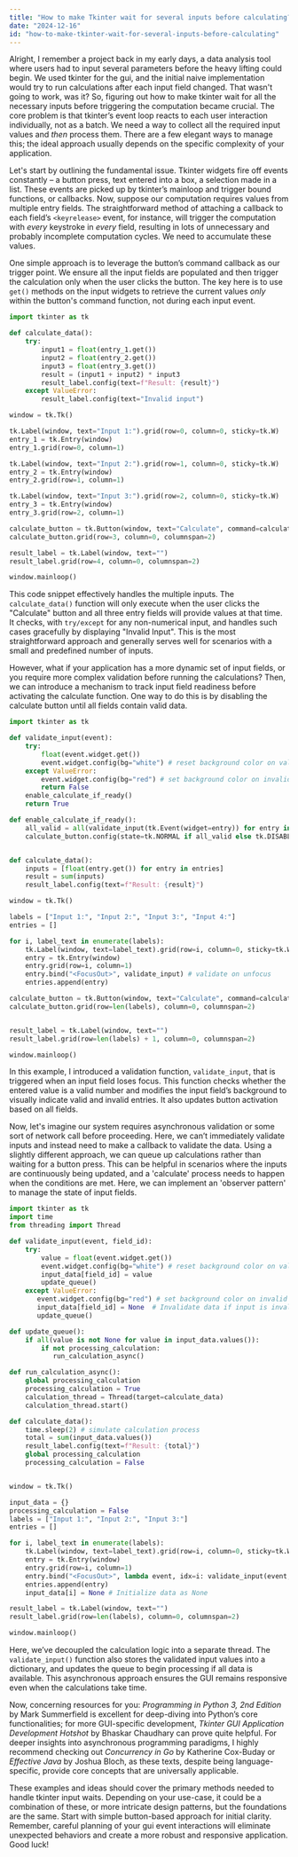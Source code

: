 ```yaml
---
title: "How to make Tkinter wait for several inputs before calculating?"
date: "2024-12-16"
id: "how-to-make-tkinter-wait-for-several-inputs-before-calculating"
---
```


Alright,  I remember a project back in my early days, a data analysis tool where users had to input several parameters before the heavy lifting could begin. We used tkinter for the gui, and the initial naive implementation would try to run calculations after each input field changed. That wasn't going to work, was it? So, figuring out how to make tkinter wait for all the necessary inputs before triggering the computation became crucial. The core problem is that tkinter’s event loop reacts to each user interaction individually, not as a batch. We need a way to collect all the required input values and *then* process them. There are a few elegant ways to manage this; the ideal approach usually depends on the specific complexity of your application.

Let's start by outlining the fundamental issue. Tkinter widgets fire off events constantly – a button press, text entered into a box, a selection made in a list. These events are picked up by tkinter’s mainloop and trigger bound functions, or callbacks. Now, suppose our computation requires values from multiple entry fields. The straightforward method of attaching a callback to each field’s `<keyrelease>` event, for instance, will trigger the computation with *every* keystroke in *every* field, resulting in lots of unnecessary and probably incomplete computation cycles. We need to accumulate these values.

One simple approach is to leverage the button’s command callback as our trigger point. We ensure all the input fields are populated and then trigger the calculation only when the user clicks the button. The key here is to use `get()` methods on the input widgets to retrieve the current values *only* within the button's command function, not during each input event.

```python
import tkinter as tk

def calculate_data():
    try:
        input1 = float(entry_1.get())
        input2 = float(entry_2.get())
        input3 = float(entry_3.get())
        result = (input1 + input2) * input3
        result_label.config(text=f"Result: {result}")
    except ValueError:
        result_label.config(text="Invalid input")

window = tk.Tk()

tk.Label(window, text="Input 1:").grid(row=0, column=0, sticky=tk.W)
entry_1 = tk.Entry(window)
entry_1.grid(row=0, column=1)

tk.Label(window, text="Input 2:").grid(row=1, column=0, sticky=tk.W)
entry_2 = tk.Entry(window)
entry_2.grid(row=1, column=1)

tk.Label(window, text="Input 3:").grid(row=2, column=0, sticky=tk.W)
entry_3 = tk.Entry(window)
entry_3.grid(row=2, column=1)

calculate_button = tk.Button(window, text="Calculate", command=calculate_data)
calculate_button.grid(row=3, column=0, columnspan=2)

result_label = tk.Label(window, text="")
result_label.grid(row=4, column=0, columnspan=2)

window.mainloop()
```

This code snippet effectively handles the multiple inputs. The `calculate_data()` function will only execute when the user clicks the "Calculate" button and all three entry fields will provide values at that time. It checks, with `try/except` for any non-numerical input, and handles such cases gracefully by displaying "Invalid Input". This is the most straightforward approach and generally serves well for scenarios with a small and predefined number of inputs.

However, what if your application has a more dynamic set of input fields, or you require more complex validation before running the calculations? Then, we can introduce a mechanism to track input field readiness before activating the calculate function. One way to do this is by disabling the calculate button until all fields contain valid data.

```python
import tkinter as tk

def validate_input(event):
    try:
        float(event.widget.get())
        event.widget.config(bg="white") # reset background color on valid input
    except ValueError:
        event.widget.config(bg="red") # set background color on invalid input
        return False
    enable_calculate_if_ready()
    return True

def enable_calculate_if_ready():
    all_valid = all(validate_input(tk.Event(widget=entry)) for entry in entries) # create dummy event for validation checks
    calculate_button.config(state=tk.NORMAL if all_valid else tk.DISABLED)


def calculate_data():
    inputs = [float(entry.get()) for entry in entries]
    result = sum(inputs)
    result_label.config(text=f"Result: {result}")

window = tk.Tk()

labels = ["Input 1:", "Input 2:", "Input 3:", "Input 4:"]
entries = []

for i, label_text in enumerate(labels):
    tk.Label(window, text=label_text).grid(row=i, column=0, sticky=tk.W)
    entry = tk.Entry(window)
    entry.grid(row=i, column=1)
    entry.bind("<FocusOut>", validate_input) # validate on unfocus
    entries.append(entry)

calculate_button = tk.Button(window, text="Calculate", command=calculate_data, state=tk.DISABLED)
calculate_button.grid(row=len(labels), column=0, columnspan=2)


result_label = tk.Label(window, text="")
result_label.grid(row=len(labels) + 1, column=0, columnspan=2)

window.mainloop()
```

In this example, I introduced a validation function, `validate_input`, that is triggered when an input field loses focus. This function checks whether the entered value is a valid number and modifies the input field’s background to visually indicate valid and invalid entries. It also updates button activation based on all fields.

Now, let's imagine our system requires asynchronous validation or some sort of network call before proceeding. Here, we can’t immediately validate inputs and instead need to make a callback to validate the data. Using a slightly different approach, we can queue up calculations rather than waiting for a button press. This can be helpful in scenarios where the inputs are continuously being updated, and a 'calculate' process needs to happen when the conditions are met. Here, we can implement an 'observer pattern' to manage the state of input fields.

```python
import tkinter as tk
import time
from threading import Thread

def validate_input(event, field_id):
    try:
        value = float(event.widget.get())
        event.widget.config(bg="white") # reset background color on valid input
        input_data[field_id] = value
        update_queue()
    except ValueError:
       event.widget.config(bg="red") # set background color on invalid input
       input_data[field_id] = None  # Invalidate data if input is invalid
       update_queue()

def update_queue():
    if all(value is not None for value in input_data.values()):
        if not processing_calculation:
           run_calculation_async()

def run_calculation_async():
    global processing_calculation
    processing_calculation = True
    calculation_thread = Thread(target=calculate_data)
    calculation_thread.start()

def calculate_data():
    time.sleep(2) # simulate calculation process
    total = sum(input_data.values())
    result_label.config(text=f"Result: {total}")
    global processing_calculation
    processing_calculation = False


window = tk.Tk()

input_data = {}
processing_calculation = False
labels = ["Input 1:", "Input 2:", "Input 3:"]
entries = []

for i, label_text in enumerate(labels):
    tk.Label(window, text=label_text).grid(row=i, column=0, sticky=tk.W)
    entry = tk.Entry(window)
    entry.grid(row=i, column=1)
    entry.bind("<FocusOut>", lambda event, idx=i: validate_input(event, idx)) # Pass field ID
    entries.append(entry)
    input_data[i] = None # Initialize data as None

result_label = tk.Label(window, text="")
result_label.grid(row=len(labels), column=0, columnspan=2)

window.mainloop()

```
Here, we’ve decoupled the calculation logic into a separate thread. The `validate_input()` function also stores the validated input values into a dictionary, and updates the queue to begin processing if all data is available. This asynchronous approach ensures the GUI remains responsive even when the calculations take time.

Now, concerning resources for you: *Programming in Python 3, 2nd Edition* by Mark Summerfield is excellent for deep-diving into Python’s core functionalities; for more GUI-specific development, *Tkinter GUI Application Development Hotshot* by Bhaskar Chaudhary can prove quite helpful. For deeper insights into asynchronous programming paradigms, I highly recommend checking out *Concurrency in Go* by Katherine Cox-Buday or *Effective Java* by Joshua Bloch, as these texts, despite being language-specific, provide core concepts that are universally applicable.

These examples and ideas should cover the primary methods needed to handle tkinter input waits. Depending on your use-case, it could be a combination of these, or more intricate design patterns, but the foundations are the same. Start with simple button-based approach for initial clarity. Remember, careful planning of your gui event interactions will eliminate unexpected behaviors and create a more robust and responsive application. Good luck!
